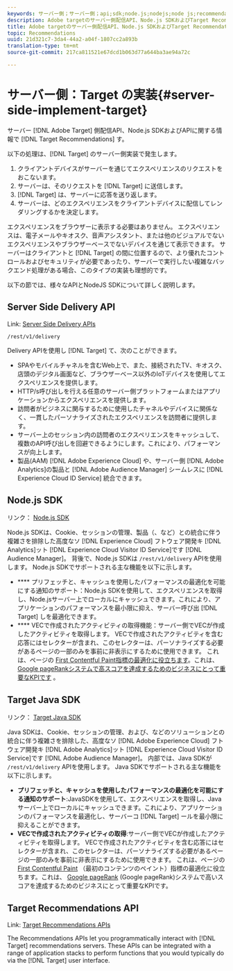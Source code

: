 ```yaml
---
keywords: サーバー側；サーバー側；api;sdk;node.js;nodejs;node js;recommendations api;api:apis
description: Adobe targetのサーバー側配信API、Node.js SDKおよびTarget Recommendations APIに関する情報です。
title: Adobe targetのサーバー側配信API、Node.js SDKおよびTarget Recommendations APIに関する情報です。
topic: Recommendations
uuid: 21d321c7-3da4-44a2-a04f-1807cc2a893b
translation-type: tm+mt
source-git-commit: 217ca811521e67dcd1b063d77a644ba3ae94a72c

---
```



# サーバー側：Target の実装{#server-side-implement-target}

サーバー [!DNL Adobe Target] 側配信API、Node.js SDKおよびAPIに関する情報で [!DNL Target Recommendations] す。

以下の処理は、[!DNL Target] のサーバー側実装で発生します。

1. クライアントデバイスがサーバーを通じてエクスペリエンスのリクエストをおこないます。
1. サーバーは、そのリクエストを [!DNL Target] に送信します。
1. [!DNL Target] は、サーバーに応答を送り返します。
1. サーバーは、どのエクスペリエンスをクライアントデバイスに配信してレンダリングするかを決定します。

エクスペリエンスをブラウザーに表示する必要はありません。 エクスペリエンスは、電子メールやキオスク、音声アシスタント、または他のビジュアルでないエクスペリエンスやブラウザーベースでないデバイスを通じて表示できます。 サーバーはクライアントと [!DNL Target] の間に位置するので、より優れたコントロールおよびセキュリティが必要であったり、サーバーで実行したい複雑なバックエンド処理がある場合、このタイプの実装も理想的です。

以下の節では、様々なAPIとNodeJS SDKについて詳しく説明します。

## Server Side Delivery API

Link: [Server Side Delivery APIs](https://developers.adobetarget.com/api/delivery-api/)

`/rest/v1/delivery`

Delivery APIを使用し [!DNL Target] て、次のことができます。

* SPAやモバイルチャネルを含むWeb上で、また、接続されたTV、キオスク、店頭のデジタル画面など、ブラウザーベース以外のIoTデバイスを使用してエクスペリエンスを提供します。
* HTTP/s呼び出しを行える任意のサーバー側プラットフォームまたはアプリケーションからエクスペリエンスを提供します。
* 訪問者がビジネスに関与するために使用したチャネルやデバイスに関係なく、一貫したパーソナライズされたエクスペリエンスを訪問者に提供します。
* サーバー上のセッション内の訪問者のエクスペリエンスをキャッシュして、複数のAPI呼び出しを回避できるようにします。これにより、パフォーマンスが向上します。
* 製品(AAM) [!DNL Adobe Experience Cloud] や、サーバー側 [!DNL Adobe Analytics]の製品と [!DNL Adobe Audience Manager] シームレスに [!DNL Experience Cloud ID Service] 統合できます。

## Node.js SDK

リンク： [Node.js SDK](https://github.com/adobe/target-nodejs-sdk)

Node.js SDKは、Cookie、セッションの管理、製品（、など）との統合に伴う複雑さを排除した高度なソ [!DNL Experience Cloud] フトウェア開発キ [!DNL Analytics]ット [!DNL Experience Cloud Visitor ID Service]です [!DNL Audience Manager]。 背後で、Node.js SDKは `/rest/v1/delivery` APIを使用します。 Node.js SDKでサポートされる主な機能を以下に示します。

* **** プリフェッチと、キャッシュを使用したパフォーマンスの最適化を可能にする通知のサポート：Node.js SDKを使用して、エクスペリエンスを取得し、Node.jsサーバー上でローカルにキャッシュできます。これにより、アプリケーションのパフォーマンスを最小限に抑え、サーバー呼び出 [!DNL Target] しを最適化できます。
* **** VECで作成されたアクティビティの取得機能：サーバー側でVECが作成したアクティビティを取得します。 VECで作成されたアクティビティを含む応答にはセレクターが含まれ、このセレクターは、パーソナライズする必要があるページの一部のみを事前に非表示にするために使用できます。 これは、ページの [First Contentful Paint指標の最適化に役立ちます](https://developers.google.com/web/fundamentals/performance/user-centric-performance-metrics.html)。これは、 [Google pageRankシステムで高スコアを達成するためのビジネスにとって重要なKPIです](https://en.wikipedia.org/wiki/PageRank) 。

## Target Java SDK

リンク： [Target Java SDK](https://github.com/adobe/target-java-sdk)

Java SDKは、Cookie、セッションの管理、および、などのソリューションとの統合に伴う複雑さを排除した、高度なソ [!DNL Adobe Experience Cloud] フトウェア開発キ [!DNL Adobe Analytics]ット [!DNL Experience Cloud Visitor ID Service]です [!DNL Adobe Audience Manager]。 内部では、Java SDKが `/rest/v1/delivery` APIを使用します。 Java SDKでサポートされる主な機能を以下に示します。

* **プリフェッチと、キャッシュを使用したパフォーマンスの最適化を可能にする通知のサポート**:JavaSDKを使用して、エクスペリエンスを取得し、Javaサーバー上でローカルにキャッシュできます。これにより、アプリケーションのパフォーマンスを最適化し、サーバーコ [!DNL Target] ールを最小限に抑えることができます。
* **VECで作成されたアクティビティの取得**:サーバー側でVECが作成したアクティビティを取得します。 VECで作成されたアクティビティを含む応答にはセレクターが含まれ、このセレクターは、パーソナライズする必要があるページの一部のみを事前に非表示にするために使用できます。 これは、ページの [First Contentful Paint](https://developers.google.com/web/fundamentals/performance/user-centric-performance-metrics.html) （最初のコンテンツのペイント）指標の最適化に役立ちます。これは、 [Google pageRank](https://en.wikipedia.org/wiki/PageRank) (Google pageRank)システムで高いスコアを達成するためのビジネスにとって重要なKPIです。

## Target Recommendations API

Link: [Target Recommendations APIs](https://developers.adobetarget.com/api/recommendations)

The Recommendations APIs let you programmatically interact with [!DNL Target] recommendations servers. These APIs can be integrated with a range of application stacks to perform functions that you would typically do via the [!DNL Target] user interface.
